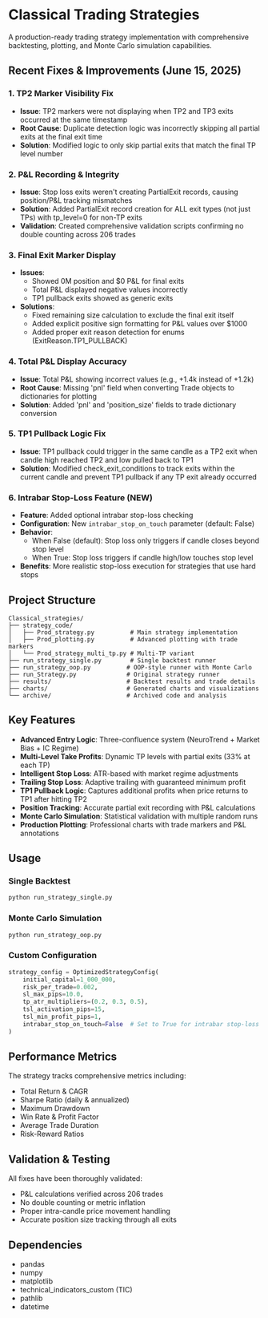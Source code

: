 # Classical Trading Strategies

A production-ready trading strategy implementation with comprehensive backtesting, plotting, and Monte Carlo simulation capabilities.

## Recent Fixes & Improvements (June 15, 2025)

### 1. TP2 Marker Visibility Fix
- **Issue**: TP2 markers were not displaying when TP2 and TP3 exits occurred at the same timestamp
- **Root Cause**: Duplicate detection logic was incorrectly skipping all partial exits at the final exit time
- **Solution**: Modified logic to only skip partial exits that match the final TP level number

### 2. P&L Recording & Integrity
- **Issue**: Stop loss exits weren't creating PartialExit records, causing position/P&L tracking mismatches
- **Solution**: Added PartialExit record creation for ALL exit types (not just TPs) with tp_level=0 for non-TP exits
- **Validation**: Created comprehensive validation scripts confirming no double counting across 206 trades

### 3. Final Exit Marker Display
- **Issues**: 
  - Showed 0M position and $0 P&L for final exits
  - Total P&L displayed negative values incorrectly
  - TP1 pullback exits showed as generic exits
- **Solutions**:
  - Fixed remaining size calculation to exclude the final exit itself
  - Added explicit positive sign formatting for P&L values over $1000
  - Added proper exit reason detection for enums (ExitReason.TP1_PULLBACK)

### 4. Total P&L Display Accuracy
- **Issue**: Total P&L showing incorrect values (e.g., +1.4k instead of +1.2k)
- **Root Cause**: Missing 'pnl' field when converting Trade objects to dictionaries for plotting
- **Solution**: Added 'pnl' and 'position_size' fields to trade dictionary conversion

### 5. TP1 Pullback Logic Fix
- **Issue**: TP1 pullback could trigger in the same candle as a TP2 exit when candle high reached TP2 and low pulled back to TP1
- **Solution**: Modified check_exit_conditions to track exits within the current candle and prevent TP1 pullback if any TP exit already occurred

### 6. Intrabar Stop-Loss Feature (NEW)
- **Feature**: Added optional intrabar stop-loss checking
- **Configuration**: New `intrabar_stop_on_touch` parameter (default: False)
- **Behavior**: 
  - When False (default): Stop loss only triggers if candle closes beyond stop level
  - When True: Stop loss triggers if candle high/low touches stop level
- **Benefits**: More realistic stop-loss execution for strategies that use hard stops

## Project Structure

```
Classical_strategies/
├── strategy_code/
│   ├── Prod_strategy.py          # Main strategy implementation
│   ├── Prod_plotting.py          # Advanced plotting with trade markers
│   └── Prod_strategy_multi_tp.py # Multi-TP variant
├── run_strategy_single.py        # Single backtest runner
├── run_strategy_oop.py          # OOP-style runner with Monte Carlo
├── run_Strategy.py              # Original strategy runner
├── results/                     # Backtest results and trade details
├── charts/                      # Generated charts and visualizations
└── archive/                     # Archived code and analysis
```

## Key Features

- **Advanced Entry Logic**: Three-confluence system (NeuroTrend + Market Bias + IC Regime)
- **Multi-Level Take Profits**: Dynamic TP levels with partial exits (33% at each TP)
- **Intelligent Stop Loss**: ATR-based with market regime adjustments
- **Trailing Stop Loss**: Adaptive trailing with guaranteed minimum profit
- **TP1 Pullback Logic**: Captures additional profits when price returns to TP1 after hitting TP2
- **Position Tracking**: Accurate partial exit recording with P&L calculations
- **Monte Carlo Simulation**: Statistical validation with multiple random runs
- **Production Plotting**: Professional charts with trade markers and P&L annotations

## Usage

### Single Backtest
```bash
python run_strategy_single.py
```

### Monte Carlo Simulation
```bash
python run_strategy_oop.py
```

### Custom Configuration
```python
strategy_config = OptimizedStrategyConfig(
    initial_capital=1_000_000,
    risk_per_trade=0.002,
    sl_max_pips=10.0,
    tp_atr_multipliers=(0.2, 0.3, 0.5),
    tsl_activation_pips=15,
    tsl_min_profit_pips=1,
    intrabar_stop_on_touch=False  # Set to True for intrabar stop-loss
)
```

## Performance Metrics

The strategy tracks comprehensive metrics including:
- Total Return & CAGR
- Sharpe Ratio (daily & annualized)
- Maximum Drawdown
- Win Rate & Profit Factor
- Average Trade Duration
- Risk-Reward Ratios

## Validation & Testing

All fixes have been thoroughly validated:
- P&L calculations verified across 206 trades
- No double counting or metric inflation
- Proper intra-candle price movement handling
- Accurate position size tracking through all exits

## Dependencies

- pandas
- numpy
- matplotlib
- technical_indicators_custom (TIC)
- pathlib
- datetime